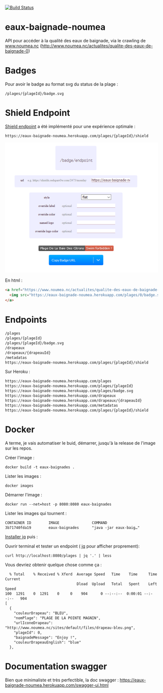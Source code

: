 [![Build Status](https://travis-ci.org/adriens/eaux-baignade-noumea.svg?branch=master)](https://travis-ci.org/adriens/eaux-baignade-noumea)


# eaux-baignade-noumea

API pour accéder à la qualité des eaux de baignade, via le crawling de www.noumea.nc (http://www.noumea.nc/actualites/qualite-des-eaux-de-baignade-0)

# Badges

Pour avoir le badge au format svg du status de la plage :

```
/plages/{plageId}/badge.svg
```

# Shield Endpoint

[Shield endpoint](https://shields.io/endpoint) a été implémenté pour une expérience optimale :

```
https://eaux-baignade-noumea.herokuapp.com/plages/{plageId}/shield
```

![Shield example](shield_endpoint.png)


En html :

```html
<a href="https://www.noumea.nc/actualites/qualite-des-eaux-de-baignade-0">
  <img src="https://eaux-baignade-noumea.herokuapp.com/plages/0/badge.svg"/>
</a>
```

# Endpoints

```
/plages
/plages/{plageId}
/plages/{plageId}/badge.svg
/drapeaux
/drapeaux/{drapeauId}
/metadatas
https://eaux-baignade-noumea.herokuapp.com/plages/{plageId}/shield
```

Sur Heroku :

```
https://eaux-baignade-noumea.herokuapp.com/plages
https://eaux-baignade-noumea.herokuapp.com/plages/{plageId}
https://eaux-baignade-noumea.herokuapp.com/plages/badge.svg
https://eaux-baignade-noumea.herokuapp.com/drapeaux
https://eaux-baignade-noumea.herokuapp.com/drapeaux/{drapeauId}
https://eaux-baignade-noumea.herokuapp.com/metadatas
https://eaux-baignade-noumea.herokuapp.com/plages/{plageId}/shield
```

# Docker

A terme, je vais automatiser le buid, démarrer, jusqu'à la release
de l'image sur les repos.

Créer l'image :

```
docker build -t eaux-baignades .
```

Lister les images :

```
docker images
```

Démarrer l'image :

```
docker run --net=host -p 8080:8080 eaux-baignades
```

Lister les images qui tournent :

```
CONTAINER ID        IMAGE               COMMAND               
3b71740fda19        eaux-baignades      "java -jar eaux-baig…"
```


[Installer jq](https://stedolan.github.io/jq/download/) puis :

Ouvrir terminal et tester un endpoint ( [jq](https://stedolan.github.io/jq/)
pour afficher proprement):

```
curl http://localhost:8080/plages | jq '.' | less
```

Vous devriez obtenir quelque chose comme ça :

```
  % Total    % Received % Xferd  Average Speed   Time    Time     Time  Current
                                 Dload  Upload   Total   Spent    Left  Speed
100  1291    0  1291    0     0    904      0 --:--:--  0:00:01 --:--:--   904
[
  {
    "couleurDrapeau": "BLEU",
    "nomPlage": "PLAGE DE LA POINTE MAGNIN",
    "urlIconeDrapeau": "http://www.noumea.nc/sites/default/files/drapeau-bleu.png",
    "plageId": 0,
    "baignadeMessage": "Enjoy !",
    "couleurDrapeauEnglish": "blue"
  },
```

# Documentation swagger

Bien que minimaliste et très perfectible, la doc swagger : https://eaux-baignade-noumea.herokuapp.com/swagger-ui.html
